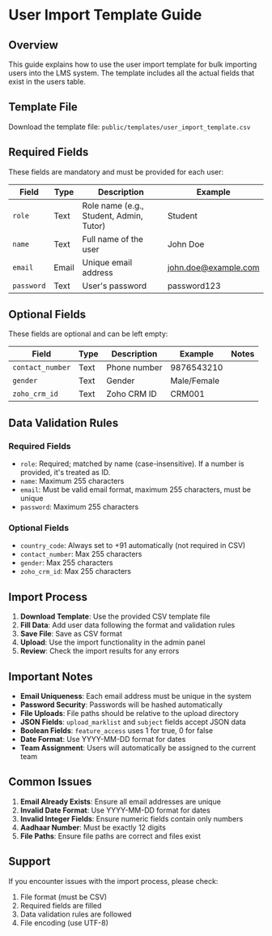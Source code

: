 # User Import Template Guide

## Overview
This guide explains how to use the user import template for bulk importing users into the LMS system. The template includes all the actual fields that exist in the users table.

## Template File
Download the template file: `public/templates/user_import_template.csv`

## Required Fields
These fields are mandatory and must be provided for each user:

| Field | Type | Description | Example |
|-------|------|-------------|---------|
| `role` | Text | Role name (e.g., Student, Admin, Tutor) | Student |
| `name` | Text | Full name of the user | John Doe |
| `email` | Email | Unique email address | john.doe@example.com |
| `password` | Text | User's password | password123 |

## Optional Fields
These fields are optional and can be left empty:

| Field | Type | Description | Example | Notes |
|-------|------|-------------|---------|-------|
| `contact_number` | Text | Phone number | 9876543210 | |
| `gender` | Text | Gender | Male/Female | |
| `zoho_crm_id` | Text | Zoho CRM ID | CRM001 | |

## Data Validation Rules

### Required Fields
- `role`: Required; matched by name (case-insensitive). If a number is provided, it's treated as ID.
- `name`: Maximum 255 characters
- `email`: Must be valid email format, maximum 255 characters, must be unique
- `password`: Maximum 255 characters

### Optional Fields
- `country_code`: Always set to +91 automatically (not required in CSV)
- `contact_number`: Max 255 characters
- `gender`: Max 255 characters
- `zoho_crm_id`: Max 255 characters

## Import Process

1. **Download Template**: Use the provided CSV template file
2. **Fill Data**: Add user data following the format and validation rules
3. **Save File**: Save as CSV format
4. **Upload**: Use the import functionality in the admin panel
5. **Review**: Check the import results for any errors

## Important Notes

- **Email Uniqueness**: Each email address must be unique in the system
- **Password Security**: Passwords will be hashed automatically
- **File Uploads**: File paths should be relative to the upload directory
- **JSON Fields**: `upload_marklist` and `subject` fields accept JSON data
- **Boolean Fields**: `feature_access` uses 1 for true, 0 for false
- **Date Format**: Use YYYY-MM-DD format for dates
- **Team Assignment**: Users will automatically be assigned to the current team

## Common Issues

1. **Email Already Exists**: Ensure all email addresses are unique
2. **Invalid Date Format**: Use YYYY-MM-DD format for dates
3. **Invalid Integer Fields**: Ensure numeric fields contain only numbers
4. **Aadhaar Number**: Must be exactly 12 digits
5. **File Paths**: Ensure file paths are correct and files exist

## Support

If you encounter issues with the import process, please check:
1. File format (must be CSV)
2. Required fields are filled
3. Data validation rules are followed
4. File encoding (use UTF-8)
